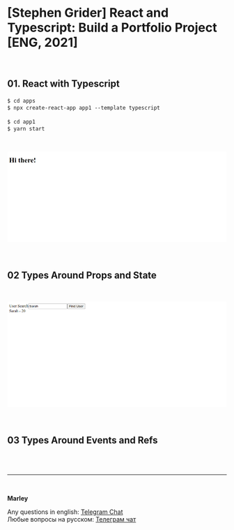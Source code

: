 # [Stephen Grider] React and Typescript: Build a Portfolio Project [ENG, 2021]

<br/>

## 01. React with Typescript

    $ cd apps
    $ npx create-react-app app1 --template typescript

    $ cd app1
    $ yarn start

<br/>

![Application](/img/pic-part01-p01.png?raw=true)

<br/>

## 02 Types Around Props and State

<br/>

![Application](/img/pic-part02-p01.png?raw=true)

<br/>

## 03 Types Around Events and Refs

<br/><br/>

---

<br/>

**Marley**

Any questions in english: <a href="https://jsdev.org/chat/">Telegram Chat</a>  
Любые вопросы на русском: <a href="https://jsdev.ru/chat/">Телеграм чат</a>
